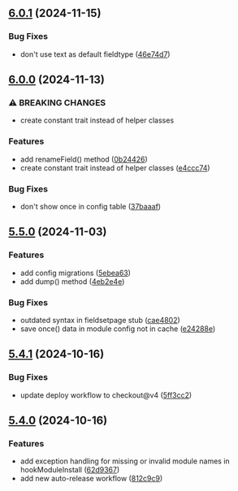 ## [6.0.1](https://github.com/baumrock/RockMigrations/compare/v6.0.0...v6.0.1) (2024-11-15)


### Bug Fixes

* don't use text as default fieldtype ([46e74d7](https://github.com/baumrock/RockMigrations/commit/46e74d74150a25d567bf5aa09c5df8a4aabe5284))

## [6.0.0](https://github.com/baumrock/RockMigrations/compare/v5.5.0...v6.0.0) (2024-11-13)


### ⚠ BREAKING CHANGES

* create constant trait instead of helper classes

### Features

* add renameField() method ([0b24426](https://github.com/baumrock/RockMigrations/commit/0b24426cf6170658449e40e80041b5c35cbb7b28))
* create constant trait instead of helper classes ([e4ccc74](https://github.com/baumrock/RockMigrations/commit/e4ccc74e1041c70bdfeb935b36da3b36bed61b67))


### Bug Fixes

* don't show once in config table ([37baaaf](https://github.com/baumrock/RockMigrations/commit/37baaaf53b5ba4827480ecb78cba2be2f8368947))

## [5.5.0](https://github.com/baumrock/RockMigrations/compare/v5.4.1...v5.5.0) (2024-11-03)


### Features

* add config migrations ([5ebea63](https://github.com/baumrock/RockMigrations/commit/5ebea6395a16643315011bedce80651786aa4b0b))
* add dump() method ([4eb2e4e](https://github.com/baumrock/RockMigrations/commit/4eb2e4e49859512dc36953164ed5839a279789ce))


### Bug Fixes

* outdated syntax in fieldsetpage stub ([cae4802](https://github.com/baumrock/RockMigrations/commit/cae4802e8903ae1f49d4b6d1df333a6aac11c8d6))
* save once() data in module config not in cache ([e24288e](https://github.com/baumrock/RockMigrations/commit/e24288e9ed251751848e7850add4815de32d54b4))

## [5.4.1](https://github.com/baumrock/RockMigrations/compare/v5.4.0...v5.4.1) (2024-10-16)


### Bug Fixes

* update deploy workflow to checkout@v4 ([5ff3cc2](https://github.com/baumrock/RockMigrations/commit/5ff3cc2890f46301742a5f3271476d97ae534c80))

## [5.4.0](https://github.com/baumrock/RockMigrations/compare/v5.3.0...v5.4.0) (2024-10-16)


### Features

* add exception handling for missing or invalid module names in hookModuleInstall ([62d9367](https://github.com/baumrock/RockMigrations/commit/62d9367dcc3768f67731e17c4c7f5f5c1ea5ce0e))
* add new auto-release workflow ([812c9c9](https://github.com/baumrock/RockMigrations/commit/812c9c9b138bf45c050bb5efd4fcc01ae0ae8d96))

